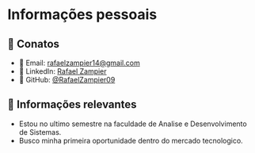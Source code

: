 # Informações pessoais

## 💬 Conatos

- 📧 Email: rafaelzampier14@gmail.com
- 💼 LinkedIn: [Rafael Zampier](https://www.linkedin.com/in/rafaelzampier09/)  
- 🐙 GitHub: [@RafaelZampier09](https://github.com/RafaelZampier09)

## 🛑 Informações relevantes

- Estou no ultimo semestre na faculdade de Analise e Desenvolvimento de Sistemas.
- Busco minha primeira oportunidade dentro do mercado tecnologico.

